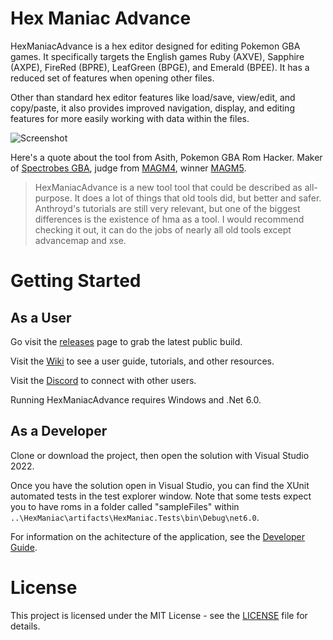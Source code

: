 # Hex Maniac Advance

HexManiacAdvance is a hex editor designed for editing Pokemon GBA games. It specifically targets the English games Ruby (AXVE), Sapphire (AXPE), FireRed (BPRE), LeafGreen (BPGE), and Emerald (BPEE). It has a reduced set of features when opening other files.

Other than standard hex editor features like load/save, view/edit, and copy/paste, it also provides improved navigation, display, and editing features for more easily working with data within the files.

![Screenshot](https://i.imgur.com/IxUGebf.png)

Here's a quote about the tool from Asith, Pokemon GBA Rom Hacker. Maker of [Spectrobes GBA](https://www.pokecommunity.com/showthread.php?t=459017), judge from [MAGM4](https://discord.gg/aDZuSndX4c), winner [MAGM5](https://discord.gg/mjhBXsG9jq).

> HexManiacAdvance is a new tool tool that could be described as all-purpose. It does a lot of things that old tools did, but better and safer. Anthroyd's tutorials are still very relevant, but one of the biggest differences is the existence of hma as a tool. I would recommend checking it out, it can do the jobs of nearly all old tools except advancemap and xse.


# Getting Started

## As a User

Go visit the [releases](https://github.com/haven1433/HexManiacAdvance/releases) page to grab the latest public build.

Visit the [Wiki](https://github.com/haven1433/HexManiacAdvance/wiki) to see a user guide, tutorials, and other resources.

Visit the [Discord](https://discord.gg/x9eQuBg) to connect with other users.

Running HexManiacAdvance requires Windows and .Net 6.0.

## As a Developer

Clone or download the project, then open the solution with Visual Studio 2022.

Once you have the solution open in Visual Studio, you can find the XUnit automated tests in the test explorer window. Note that some tests expect you to have roms in a folder called "sampleFiles" within `..\HexManiac\artifacts\HexManiac.Tests\bin\Debug\net6.0`.

For information on the achitecture of the application, see the [Developer Guide](https://github.com/haven1433/HexManiacAdvance/wiki/Developer-Guide).

# License
This project is licensed under the MIT License - see the [LICENSE](LICENSE) file for details.
